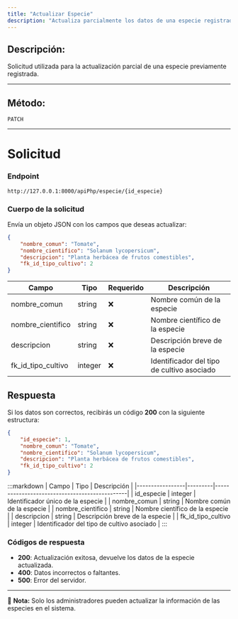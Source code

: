 ```yaml
---
title: "Actualizar Especie"
description: "Actualiza parcialmente los datos de una especie registrada en el sistema."
---
```


## Descripción:
Solicitud utilizada para la actualización parcial de una especie previamente registrada.

---

## Método:
```
PATCH
```
---

# **Solicitud**

### **Endpoint**
```
http://127.0.0.1:8000/apiPhp/especie/{id_especie}
```

### **Cuerpo de la solicitud**
Envía un objeto JSON con los campos que deseas actualizar:

```json
{
    "nombre_comun": "Tomate",
    "nombre_cientifico": "Solanum lycopersicum",
    "descripcion": "Planta herbácea de frutos comestibles",
    "fk_id_tipo_cultivo": 2
}
```

| Campo              | Tipo    | Requerido | Descripción                                      |
|-------------------|---------|-----------|--------------------------------------------------|
| nombre_comun     | string  | ❌        | Nombre común de la especie                      |
| nombre_cientifico | string  | ❌        | Nombre científico de la especie                 |
| descripcion      | string  | ❌        | Descripción breve de la especie                 |
| fk_id_tipo_cultivo | integer | ❌        | Identificador del tipo de cultivo asociado      |

## **Respuesta**

Si los datos son correctos, recibirás un código **200** con la siguiente estructura:

```json
{
    "id_especie": 1,
    "nombre_comun": "Tomate",
    "nombre_cientifico": "Solanum lycopersicum",
    "descripcion": "Planta herbácea de frutos comestibles",
    "fk_id_tipo_cultivo": 2
}
```

:::markdown
| Campo            | Tipo    | Descripción                                   |
|-----------------|---------|-----------------------------------------------|
| id_especie      | integer | Identificador único de la especie            |
| nombre_comun    | string  | Nombre común de la especie                    |
| nombre_cientifico | string  | Nombre científico de la especie               |
| descripcion     | string  | Descripción breve de la especie               |
| fk_id_tipo_cultivo | integer | Identificador del tipo de cultivo asociado  |
:::

### **Códigos de respuesta**
- **200**: Actualización exitosa, devuelve los datos de la especie actualizada.
- **400**: Datos incorrectos o faltantes.
- **500**: Error del servidor.

---

📄 **Nota:** Solo los administradores pueden actualizar la información de las especies en el sistema.